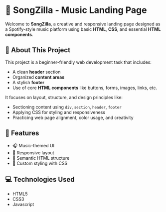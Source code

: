 # 🎵 SongZilla - Music Landing Page

Welcome to **SongZilla**, a creative and responsive landing page designed as a Spotify-style music platform using basic **HTML**, **CSS**, and essential **HTML components**.

## 📌 About This Project

This project is a beginner-friendly web development task that includes:
- A clean **header** section
- Organized **content areas**
- A stylish **footer**
- Use of core **HTML components** like buttons, forms, images, links, etc.

It focuses on layout, structure, and design principles like:
- Sectioning content using `div`, `section`, `header`, `footer`
- Applying CSS for styling and responsiveness
- Practicing web page alignment, color usage, and creativity

## 🚀 Features

- 🎧 Music-themed UI
- 📱 Responsive layout
- 🧱 Semantic HTML structure
- 🎨 Custom styling with CSS

## 💻 Technologies Used

- HTML5  
- CSS3
- Javascript


